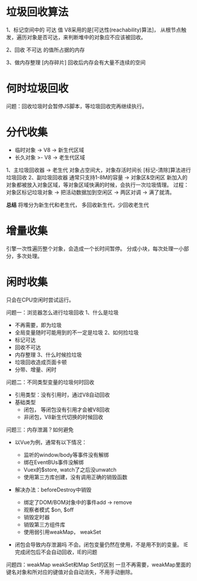 # 垃圾回收算法
1、标记空间中的 可达 值
V8采用的是[可达性(reachability)算法]， 从根节点触发，遍历对象是否可达，来判断堆中的对象应不应该被回收。

2、回收 不可达 的值所占据的内存

3、做内存整理
[内存碎片] 回收后内存会有大量不连续的空间

# 何时垃圾回收
问题：回收垃圾时会暂停JS脚本，等垃圾回收完再继续执行。

# 分代收集
* 临时对象 -> V8 -> 新生代区域
* 长久对象 >- V8 -> 老生代区域

1、主垃圾回收器 -> 老生代
   对象占空间大，对象存活时间长
   [标记-清除]算法进行垃圾回收
2、副垃圾回收器
   通常只支持1-8M的容量  -> 对象区&空闲区
   新加入的对象都被放入对象区域，等对象区域快满的时候，会执行一次垃圾情理。
过程：对象区标记垃圾对象 -> 把活动数据加到空闲区  -> 两区对调 -> 满了就清。

**总结** 将堆分为新生代和老生代， 多回收新生代，少回收老生代

# 增量收集
引擎一次性遍历整个对象，会造成一个长时间暂停。 分成小块，每次处理一小部分，多次处理。

# 闲时收集
只会在CPU空闲时尝试运行。


问题一：浏览器怎么进行垃圾回收
1、什么是垃圾
+ 不再需要，即为垃圾
+ 全局变量随时可能用到的不一定是垃圾
2、如何捡垃圾
+ 标记可达
+ 回收不可达
+ 内存整理
3、什么时候捡垃圾
+ 垃圾回收造成页面卡顿
+ 分带、增量、闲时

问题二：不同类型变量的垃圾何时回收
+ 引用类型：没有引用时，通过V8自动回收
+ 基础类型
  - 闭包， 等闭包没有引用才会被V8回收
  - 非闭包，V8新生代切换的时候回收

问题三：内存泄漏？如何避免
+ 以Vue为例，通常有以下情况：
  - 监听的window/body等事件没有解绑
  - 绑在EventBUs事件没解绑
  - Vuex的$store, watch了之后没unwatch
  - 使用第三方库创建，没有调用正确的销毁函数
+ 解决办法：beforeDestroy中销毁
  - 绑定了DOM/BOM对象中的事件add -> remove
  - 观察者模式 $on, $off
  - 销毁定时器
  - 销毁第三方组件库
  - 使用弱引用weakMap， weakSet

+ 闭包会导致内存泄漏吗
不会。闭包变量仍然在使用，不是用不到的变量。  IE完成闭包后不会自动回收，IE的问题

问题四：weakMap weakSet和Map Set的区别
一旦不再需要，weakMap里面的键名对象和所对应的键值对会自动消失，不用手动删除。



